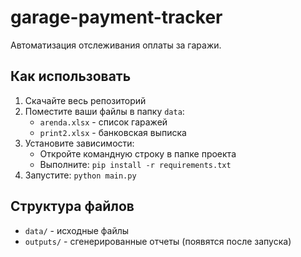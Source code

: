 # garage-payment-tracker
Автоматизация отслеживания оплаты за гаражи.
## Как использовать
1. Скачайте весь репозиторий 
2. Поместите ваши файлы в папку `data`:
   - `arenda.xlsx` - список гаражей
   - `print2.xlsx` - банковская выписка
3. Установите зависимости:
   - Откройте командную строку в папке проекта
   - Выполните: `pip install -r requirements.txt`
4. Запустите: `python main.py`

## Структура файлов
- `data/` - исходные файлы
- `outputs/` - сгенерированные отчеты (появятся после запуска)
